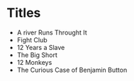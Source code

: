 # Titles

- A river Runs Throught It
- Fight Club
- 12 Years a Slave
- The Big Short
- 12 Monkeys
- The Curious Case of Benjamin Button
